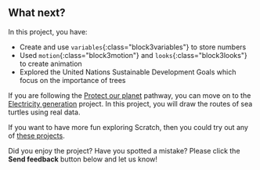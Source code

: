 ## What next?

In this project, you have:

+ Create and use `variables`{:class="block3variables"} to store numbers
+ Used `motion`{:class="block3motion"} and `looks`{:class="block3looks"} to create animation
+ Explored the United Nations Sustainable Development Goals which focus on the importance of trees

If you are following the [Protect our planet](https://projects.raspberrypi.org/en/raspberrypi/protect-our-planet) pathway, you can move on to the [Electricity generation](https://projects.raspberrypi.org/en/projects/electricity-generation) project. In this project, you will draw the routes of sea turtles using real data.

If you want to have more fun exploring Scratch, then you could try out any of [these projects](https://projects.raspberrypi.org/en/projects?software%5B%5D=scratch&curriculum%5B%5D=%201).

Did you enjoy the project? Have you spotted a mistake? Please click the **Send feedback** button below and let us know!
